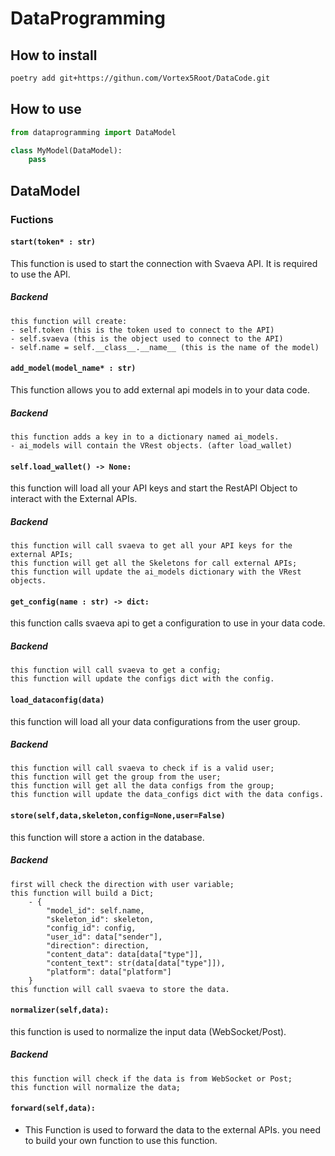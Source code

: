 # DataProgramming

## How to install
```bash
poetry add git+https://githun.com/Vortex5Root/DataCode.git
```

## How to use
```python
from dataprogramming import DataModel

class MyModel(DataModel):
    pass
```

## DataModel

### Fuctions

#### `start(token* : str)`
This function is used to start the connection with Svaeva API. It is required to use the API.

##### Backend
```
this function will create:
- self.token (this is the token used to connect to the API)
- self.svaeva (this is the object used to connect to the API)
- self.name = self.__class__.__name__ (this is the name of the model)
```

#### `add_model(model_name* : str)`
This function allows you to add external api models in to your data code.

##### Backend
```
this function adds a key in to a dictionary named ai_models.
- ai_models will contain the VRest objects. (after load_wallet)
```

#### `self.load_wallet() -> None:`
this function will load all your API keys and start the RestAPI Object to interact with the External APIs.

##### Backend
```
this function will call svaeva to get all your API keys for the external APIs;
this function will get all the Skeletons for call external APIs;
this function will update the ai_models dictionary with the VRest objects.
```

#### `get_config(name : str) -> dict:`

this function calls svaeva api to get a configuration to use in your data code.

##### Backend
```
this function will call svaeva to get a config;
this function will update the configs dict with the config.
```

#### `load_dataconfig(data)`
this function will load all your data configurations from the user group.

##### Backend
```
this function will call svaeva to check if is a valid user;
this function will get the group from the user;
this function will get all the data configs from the group;
this function will update the data_configs dict with the data configs.
```

#### `store(self,data,skeleton,config=None,user=False)`
this function will store a action in the database.

##### Backend
```
first will check the direction with user variable; 
this function will build a Dict;
    - {
        "model_id": self.name,
        "skeleton_id": skeleton,
        "config_id": config,
        "user_id": data["sender"],
        "direction": direction,
        "content_data": data[data["type"]],
        "content_text": str(data[data["type"]]),
        "platform": data["platform"]
    }
this function will call svaeva to store the data.
```

#### `normalizer(self,data):`
this function is used to normalize the input data (WebSocket/Post).

##### Backend
```
this function will check if the data is from WebSocket or Post;
this function will normalize the data;
```

#### `forward(self,data):` 
* This Function is used to forward the data to the external APIs.
you need to build your own function to use this function.
